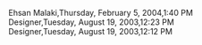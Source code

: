 ﻿Ehsan Malaki,Thursday, February 5, 2004,1:40 PM  Designer,Tuesday, August 19, 2003,12:23 PM  Designer,Tuesday, August 19, 2003,12:12 PM